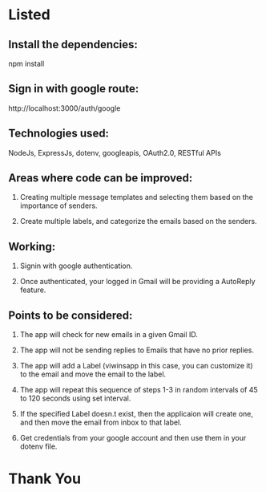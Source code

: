 # Listed

## Install the dependencies:
npm install

## Sign in with google route:
http://localhost:3000/auth/google

## Technologies used:
NodeJs, ExpressJs, dotenv, googleapis, OAuth2.0, RESTful APIs

## Areas where code can be improved:

1) Creating multiple message templates and selecting them based on the importance of senders.

2) Create multiple labels, and categorize the emails based on the senders.

## Working:

1) Signin with google authentication.

2) Once authenticated, your logged in Gmail will be providing a AutoReply feature.

## Points to be considered:

1) The app will check for new emails in a given Gmail ID.

2) The app will not be sending replies to Emails that have no prior replies.

3) The app will add a Label (viwinsapp in this case, you can customize it) to the email and move the email to the label.

4) The app will repeat this sequence of steps 1-3 in random intervals of 45 to 120 seconds using set interval.

5) If the specified Label doesn.t exist, then the applicaion will create one, and then move the email from inbox to that label.

6) Get credentials from your google account and then use them in your dotenv file.

# Thank You
